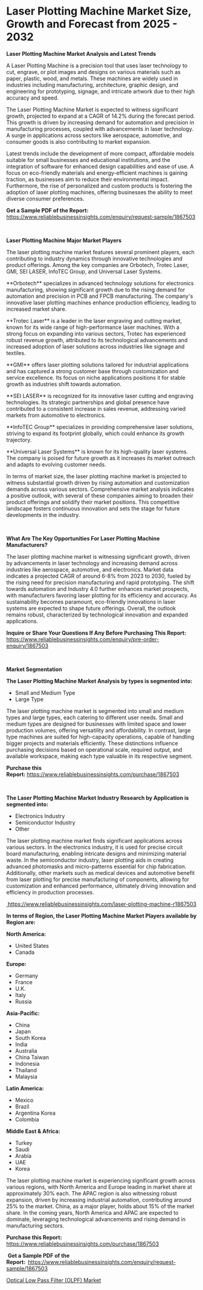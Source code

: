 <p><h1>Laser Plotting Machine Market Size, Growth and Forecast from 2025 - 2032</h1></p><p><strong>Laser Plotting Machine Market Analysis and Latest Trends</strong></p>
<p><p>A Laser Plotting Machine is a precision tool that uses laser technology to cut, engrave, or plot images and designs on various materials such as paper, plastic, wood, and metals. These machines are widely used in industries including manufacturing, architecture, graphic design, and engineering for prototyping, signage, and intricate artwork due to their high accuracy and speed.</p><p>The Laser Plotting Machine Market is expected to witness significant growth, projected to expand at a CAGR of 14.2% during the forecast period. This growth is driven by increasing demand for automation and precision in manufacturing processes, coupled with advancements in laser technology. A surge in applications across sectors like aerospace, automotive, and consumer goods is also contributing to market expansion.</p><p>Latest trends include the development of more compact, affordable models suitable for small businesses and educational institutions, and the integration of software for enhanced design capabilities and ease of use. A focus on eco-friendly materials and energy-efficient machines is gaining traction, as businesses aim to reduce their environmental impact. Furthermore, the rise of personalized and custom products is fostering the adoption of laser plotting machines, offering businesses the ability to meet diverse consumer preferences.</p></p>
<p><strong>Get a Sample PDF of the Report:&nbsp;</strong> <a href="https://www.reliablebusinessinsights.com/enquiry/request-sample/1867503?utm_campaign=3045&utm_medium=2&utm_source=Github&utm_content=ia&utm_term=12042025&utm_id=laser-plotting-machine">https://www.reliablebusinessinsights.com/enquiry/request-sample/1867503</a></p>
<p>&nbsp;</p>
<p><strong>Laser Plotting Machine Major Market Players</strong></p>
<p><p>The laser plotting machine market features several prominent players, each contributing to industry dynamics through innovative technologies and product offerings. Among the key companies are Orbotech, Trotec Laser, GMI, SEI LASER, InfoTEC Group, and Universal Laser Systems.</p><p>**Orbotech** specializes in advanced technology solutions for electronics manufacturing, showing significant growth due to the rising demand for automation and precision in PCB and FPCB manufacturing. The company's innovative laser plotting machines enhance production efficiency, leading to increased market share.</p><p>**Trotec Laser** is a leader in the laser engraving and cutting market, known for its wide range of high-performance laser machines. With a strong focus on expanding into various sectors, Trotec has experienced robust revenue growth, attributed to its technological advancements and increased adoption of laser solutions across industries like signage and textiles.</p><p>**GMI** offers laser plotting solutions tailored for industrial applications and has captured a strong customer base through customization and service excellence. Its focus on niche applications positions it for stable growth as industries shift towards automation.</p><p>**SEI LASER** is recognized for its innovative laser cutting and engraving technologies. Its strategic partnerships and global presence have contributed to a consistent increase in sales revenue, addressing varied markets from automotive to electronics.</p><p>**InfoTEC Group** specializes in providing comprehensive laser solutions, striving to expand its footprint globally, which could enhance its growth trajectory.</p><p>**Universal Laser Systems** is known for its high-quality laser systems. The company is poised for future growth as it increases its market outreach and adapts to evolving customer needs.</p><p>In terms of market size, the laser plotting machine market is projected to witness substantial growth driven by rising automation and customization demands across various sectors. Comprehensive market analysis indicates a positive outlook, with several of these companies aiming to broaden their product offerings and solidify their market positions. This competitive landscape fosters continuous innovation and sets the stage for future developments in the industry.</p></p>
<p>&nbsp;</p>
<p><strong>What Are The Key Opportunities For Laser Plotting Machine Manufacturers?</strong></p>
<p><p>The laser plotting machine market is witnessing significant growth, driven by advancements in laser technology and increasing demand across industries like aerospace, automotive, and electronics. Market data indicates a projected CAGR of around 6-8% from 2023 to 2030, fueled by the rising need for precision manufacturing and rapid prototyping. The shift towards automation and Industry 4.0 further enhances market prospects, with manufacturers favoring laser plotting for its efficiency and accuracy. As sustainability becomes paramount, eco-friendly innovations in laser systems are expected to shape future offerings. Overall, the outlook remains robust, characterized by technological innovation and expanded applications.</p></p>
<p><strong>Inquire or Share Your Questions If Any Before Purchasing This Report:</strong> <a href="https://www.reliablebusinessinsights.com/enquiry/pre-order-enquiry/1867503?utm_campaign=3045&utm_medium=2&utm_source=Github&utm_content=ia&utm_term=12042025&utm_id=laser-plotting-machine">https://www.reliablebusinessinsights.com/enquiry/pre-order-enquiry/1867503</a></p>
<p>&nbsp;</p>
<p><strong>Market Segmentation</strong></p>
<p><strong>The Laser Plotting Machine Market Analysis by types is segmented into:</strong></p>
<p><ul><li>Small and Medium Type</li><li>Large Type</li></ul></p>
<p><p>The laser plotting machine market is segmented into small and medium types and large types, each catering to different user needs. Small and medium types are designed for businesses with limited space and lower production volumes, offering versatility and affordability. In contrast, large type machines are suited for high-capacity operations, capable of handling bigger projects and materials efficiently. These distinctions influence purchasing decisions based on operational scale, required output, and available workspace, making each type valuable in its respective segment.</p></p>
<p><strong>Purchase this Report:&nbsp;</strong><a href="https://www.reliablebusinessinsights.com/purchase/1867503?utm_campaign=3045&utm_medium=2&utm_source=Github&utm_content=ia&utm_term=12042025&utm_id=laser-plotting-machine">https://www.reliablebusinessinsights.com/purchase/1867503</a></p>
<p>&nbsp;</p>
<p><strong>The Laser Plotting Machine Market Industry Research by Application is segmented into:</strong></p>
<p><ul><li>Electronics Industry</li><li>Semiconductor Industry</li><li>Other</li></ul></p>
<p><p>The laser plotting machine market finds significant applications across various sectors. In the electronics industry, it is used for precise circuit board manufacturing, enabling intricate designs and minimizing material waste. In the semiconductor industry, laser plotting aids in creating advanced photomasks and micro-patterns essential for chip fabrication. Additionally, other markets such as medical devices and automotive benefit from laser plotting for precise manufacturing of components, allowing for customization and enhanced performance, ultimately driving innovation and efficiency in production processes.</p></p>
<p><a href="https://www.reliablebusinessinsights.com/laser-plotting-machine-r1867503?utm_campaign=3045&utm_medium=2&utm_source=Github&utm_content=ia&utm_term=12042025&utm_id=laser-plotting-machine">&nbsp;https://www.reliablebusinessinsights.com/laser-plotting-machine-r1867503</a></p>
<p><strong>In terms of Region, the Laser Plotting Machine Market Players available by Region are:</strong></p>
<p>
    <p> <strong> North America: </strong>
        <ul>
            <li>United States</li>
            <li>Canada</li>
        </ul>
        </p> 
    <p> <strong> Europe: </strong>
        <ul>
            <li>Germany</li>
            <li>France</li>
            <li>U.K.</li>
            <li>Italy</li>
            <li>Russia</li>
        </ul>
        </p> 
    <p> <strong> Asia-Pacific: </strong>
        <ul>
            <li>China</li>
            <li>Japan</li>
            <li>South Korea</li>
            <li>India</li>
            <li>Australia</li>
            <li>China Taiwan</li>
            <li>Indonesia</li>
            <li>Thailand</li>
            <li>Malaysia</li>
        </ul>
        </p> 
    <p> <strong> Latin America: </strong>
        <ul>
            <li>Mexico</li>
            <li>Brazil</li>
            <li>Argentina Korea</li>
            <li>Colombia</li>
        </ul>
        </p> 
    <p> <strong> Middle East & Africa: </strong>
        <ul>
            <li>Turkey</li>
            <li>Saudi</li>
            <li>Arabia</li>
            <li>UAE</li>
            <li>Korea</li>
        </ul>
    </p>
    </p>
<p><p>The laser plotting machine market is experiencing significant growth across various regions, with North America and Europe leading in market share at approximately 30% each. The APAC region is also witnessing robust expansion, driven by increasing industrial automation, contributing around 25% to the market. China, as a major player, holds about 15% of the market share. In the coming years, North America and APAC are expected to dominate, leveraging technological advancements and rising demand in manufacturing sectors.</p></p>
<p><strong>Purchase this Report: </strong><a href="https://www.reliablebusinessinsights.com/purchase/1867503?utm_campaign=3045&utm_medium=2&utm_source=Github&utm_content=ia&utm_term=12042025&utm_id=laser-plotting-machine">https://www.reliablebusinessinsights.com/purchase/1867503</a></p>
<p>&nbsp;<strong>Get a Sample PDF of the Report:&nbsp;&nbsp;</strong><a href="https://www.reliablebusinessinsights.com/enquiry/request-sample/1867503?utm_campaign=3045&utm_medium=2&utm_source=Github&utm_content=ia&utm_term=12042025&utm_id=laser-plotting-machine">https://www.reliablebusinessinsights.com/enquiry/request-sample/1867503</a></p>
<p><strong></strong></p>
<p><p><a href="https://github.com/miottaredlin79/Market-Research-Report-List-1/blob/main/optical-low-pass-filter-olpf-market.md?utm_campaign=3045&utm_medium=2&utm_source=Github&utm_content=ia&utm_term=12042025&utm_id=laser-plotting-machine">Optical Low Pass Filter (OLPF) Market</a></p></p>